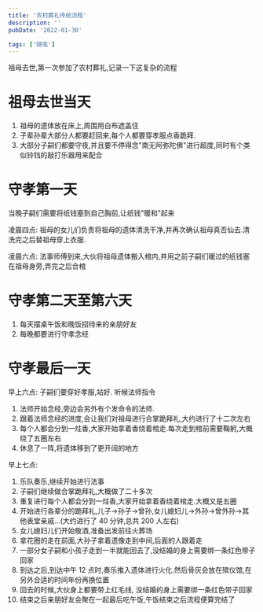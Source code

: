 ```yaml
---
title: '农村葬礼传统流程'
description: ''
pubDate: '2022-01-30'

tags: ['随笔']
---
```


祖母去世,第一次参加了农村葬礼,记录一下这复杂的流程

# 祖母去世当天

1. 祖母的遗体放在床上,周围用白布遮盖住
2. 子辈孙辈大部分人都要赶回来,每个人都要穿孝服点香跪拜.
3. 大部分子嗣们都要守夜,并且要不停得念"南无阿弥陀佛"进行超度,同时有个类似铃铛的敲打乐器用来配合

# 守孝第一天

当晚子嗣们需要将纸钱塞到自己胸前,让纸钱"暖和"起来

凌晨四点: 祖母的女儿们负责将祖母的遗体清洗干净,并再次确认祖母真否仙去.清洗完之后替祖母穿上衣服.

凌晨六点: 法事师傅到来,大伙将祖母遗体搬入棺内,并用之前子嗣们暖过的纸钱塞在祖母身旁,弄完之后合棺

# 守孝第二天至第六天

1. 每天摆桌午饭和晚饭招待来的亲朋好友
2. 每晚都要进行守孝念经

# 守孝最后一天

早上六点: 子嗣们要穿好孝服,站好. 听候法师指令

1. 法师开始念经,旁边会另外有个发命令的法师.
2. 跟着法师念经的进度,会让我们对祖母进行合掌跪拜礼,大约进行了十二次左右
3. 每个人都会分到一炷香,大家开始拿着香绕着棺走.每次走到棺前需要鞠躬,大概绕了五圈左右
4. 休息了一阵,将遗体移到了更开阔的地方

早上七点:

1. 乐队奏乐,继续开始进行法事
2. 子嗣们继续做合掌跪拜礼,大概做了二十多次
3. 重复进行每个人都会分到一炷香,大家开始拿着香绕着棺走.大概又是五圈
4. 开始进行各辈分的跪拜礼,儿子->孙子->曾孙,女儿媳妇儿->外孙->曾外孙->其他表堂亲戚...(大约进行了 40 分钟,总共 200 人左右)
5. 女儿媳妇儿们开始敬酒,准备出发前往火葬场
6. 拿花圈的走在前面,大孙子拿着遗像走到中间,后面的人跟着走
7. 一部分女子嗣和小孩子走到一半就能回去了,没结婚的身上需要绑一条红色带子回家
8. 到达之后,到达中午 12 点时,奏乐推入遗体进行火化.然后骨灰会放在殡仪馆,在另外合适的时间年份再换位置
9. 回去的时候,大伙身上都要带上红毛线, 没结婚的身上需要绑一条红色带子回家
10. 结束之后亲朋好友会聚在一起最后吃午饭,午饭结束之后流程便算完结了